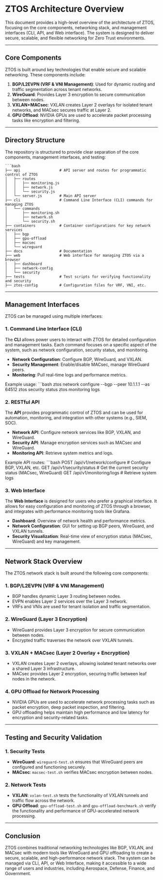 # ZTOS Architecture Overview

This document provides a high-level overview of the architecture of ZTOS, focusing on the core components, networking stack, and management interfaces (CLI, API, and Web interface). The system is designed to deliver secure, scalable, and flexible networking for Zero Trust environments.

---

## Core Components

ZTOS is built around key technologies that enable secure and scalable networking. These components include:

1. **BGP/L2EVPN (VRF & VNI Management)**: Used for dynamic routing and traffic segmentation across tenant networks.
2. **WireGuard**: Provides Layer 3 encryption to secure communication between nodes.
3. **VXLAN+MACsec**: VXLAN creates Layer 2 overlays for isolated tenant networks, and MACsec secures traffic at Layer 2.
4. **GPU Offload**: NVIDIA GPUs are used to accelerate packet processing tasks like encryption and filtering.

---

## Directory Structure

The repository is structured to provide clear separation of the core components, management interfaces, and testing:

	```bash
	├── api                  # API server and routes for programmatic control of ZTOS
	│   ├── routes
	│   │   ├── monitoring.js
	│   │   ├── network.js
	│   │   └── security.js
	│   └── server.js        # Main API server
	├── cli                  # Command Line Interface (CLI) commands for managing ZTOS
	│   └── commands
	│       ├── monitoring.sh
	│       ├── network.sh
	│       └── security.sh
	├── containers           # Container configurations for key network services
	│   ├── bgp
	│   ├── gpu-offload
	│   ├── macsec
	│   └── wireguard
	├── docs                 # Documentation
	├── web                  # Web interface for managing ZTOS via a browser
	│   ├── dashboard
	│   ├── network-config
	│   └── security
	├── tests                # Test scripts for verifying functionality and security
	├── ztos-config          # Configuration files for VRF, VNI, etc.


---

## Management Interfaces

ZTOS can be managed using multiple interfaces:

### 1. **Command Line Interface (CLI)**

The **CLI** allows power users to interact with ZTOS for detailed configuration and management tasks. Each command focuses on a specific aspect of the system, such as network configuration, security status, and monitoring.

- **Network Configuration**: Configure BGP, WireGuard, and VXLAN.
- **Security Management**: Enable/disable MACsec, manage WireGuard peers.
- **Monitoring**: Pull real-time logs and performance metrics.

Example usage:
	```bash
	ztos network configure --bgp --peer 10.1.1.1 --as 64512
	ztos security status
	ztos monitoring logs


### 2. **RESTful API**

The **API** provides programmatic control of ZTOS and can be used for automation, monitoring, and integration with other systems (e.g., SIEM, SOC).

- **Network API**: Configure network services like BGP, VXLAN, and WireGuard.
- **Security API**: Manage encryption services such as MACsec and WireGuard.
- **Monitoring API**: Retrieve system metrics and logs.

Example API routes:
	```bash
	POST /api/v1/network/configure   # Configure BGP, VXLAN, etc.
	GET /api/v1/security/status      # Get the current security status (MACsec, WireGuard)
	GET /api/v1/monitoring/logs      # Retrieve system logs


### 3. **Web Interface**

The **Web Interface** is designed for users who prefer a graphical interface. It allows for easy configuration and monitoring of ZTOS through a browser, and integrates with performance monitoring tools like Grafana.

- **Dashboard**: Overview of network health and performance metrics.
- **Network Configuration**: GUI for setting up BGP peers, WireGuard, and VXLAN tunnels.
- **Security Visualization**: Real-time view of encryption status (MACsec, WireGuard) and key management.

---

## Network Stack Overview

The ZTOS network stack is built around the following core components:

### 1. **BGP/L2EVPN (VRF & VNI Management)**
- BGP handles dynamic Layer 3 routing between nodes.
- EVPN enables Layer 2 services over the Layer 3 network.
- VRFs and VNIs are used for tenant isolation and traffic segmentation.

### 2. **WireGuard (Layer 3 Encryption)**
- WireGuard provides Layer 3 encryption for secure communication between nodes.
- Encrypted traffic traverses the network over VXLAN tunnels.

### 3. **VXLAN + MACsec (Layer 2 Overlay + Encryption)**
- VXLAN creates Layer 2 overlays, allowing isolated tenant networks over a shared Layer 3 infrastructure.
- MACsec provides Layer 2 encryption, securing traffic between leaf nodes in the network.

### 4. **GPU Offload for Network Processing**
- NVIDIA GPUs are used to accelerate network processing tasks such as packet encryption, deep packet inspection, and filtering.
- GPU offloading helps maintain high performance and low latency for encryption and security-related tasks.

---

## Testing and Security Validation

### 1. **Security Tests**
- **WireGuard**: `wireguard-test.sh` ensures that WireGuard peers are configured and functioning securely.
- **MACsec**: `macsec-test.sh` verifies MACsec encryption between nodes.

### 2. **Network Tests**
- **VXLAN**: `vxlan-test.sh` tests the functionality of VXLAN tunnels and traffic flow across the network.
- **GPU Offload**: `gpu-offload-test.sh` and `gpu-offload-benchmark.sh` verify the functionality and performance of GPU-accelerated network processing.

---

## Conclusion

ZTOS combines traditional networking technologies like BGP, VXLAN, and MACsec with modern tools like WireGuard and GPU offloading to create a secure, scalable, and high-performance network stack. The system can be managed via CLI, API, or Web Interface, making it accessible to a wide range of users and industries, including Aerospace, Defense, Finance, and Government.
